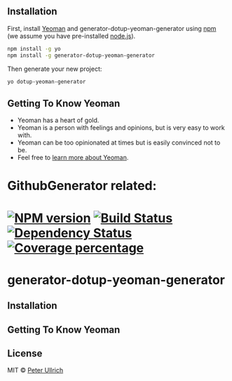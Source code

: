 ## Installation

First, install [Yeoman](http://yeoman.io) and generator-dotup-yeoman-generator using [npm](https://www.npmjs.com/) (we assume you have pre-installed [node.js](https://nodejs.org/)).

```bash
npm install -g yo
npm install -g generator-dotup-yeoman-generator
```

Then generate your new project:

```bash
yo dotup-yeoman-generator
```

## Getting To Know Yeoman

 * Yeoman has a heart of gold.
 * Yeoman is a person with feelings and opinions, but is very easy to work with.
 * Yeoman can be too opinionated at times but is easily convinced not to be.
 * Feel free to [learn more about Yeoman](http://yeoman.io/).

# GithubGenerator related:
# [![NPM version][npm-image]][npm-url] [![Build Status][travis-image]][travis-url] [![Dependency Status][daviddm-image]][daviddm-url] [![Coverage percentage][coveralls-image]][coveralls-url]

# generator-dotup-yeoman-generator

## Installation

## Getting To Know Yeoman

## License

MIT © [Peter Ullrich](https://github.com/dotupNET/)


[npm-image]: https://badge.fury.io/js/generator-dotup-yeoman-generator.svg
[npm-url]: https://npmjs.org/package/generator-dotup-yeoman-generator
[travis-image]: https://travis-ci.org/dotupNET/generator-dotup-yeoman-generator.svg?branch=master
[travis-url]: https://travis-ci.org/dotupNET/generator-dotup-yeoman-generator
[daviddm-image]: https://david-dm.org/dotupNET/generator-dotup-yeoman-generator.svg?theme=shields.io
[daviddm-url]: https://david-dm.org/dotupNET/generator-dotup-yeoman-generator
[coveralls-image]: https://coveralls.io/repos/dotupNET/generator-dotup-yeoman-generator/badge.svg
[coveralls-url]: https://coveralls.io/r/dotupNET/generator-dotup-yeoman-generator
